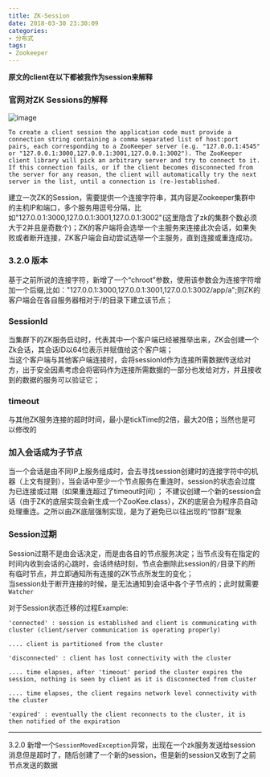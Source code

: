 ```yaml
---
title: ZK-Session
date: 2018-03-30 23:30:09
categories:
- 分布式
tags:
- Zookeeper
---  
```


**原文的client在以下都被我作为session来解释**

### 官网对ZK Sessions的解释  
![image](http://ww2.sinaimg.cn/large/0060lm7Tly1fpumw0kmz9j311t0ehwgc.jpg
)  

```text
To create a client session the application code must provide a connection string containing a comma separated list of host:port pairs, each corresponding to a ZooKeeper server (e.g. "127.0.0.1:4545" or "127.0.0.1:3000,127.0.0.1:3001,127.0.0.1:3002"). The ZooKeeper client library will pick an arbitrary server and try to connect to it. If this connection fails, or if the client becomes disconnected from the server for any reason, the client will automatically try the next server in the list, until a connection is (re-)established.
```
建立一次ZK的Session，需要提供一个连接字符串，其内容是Zookeeper集群中的主机IP和端口，多个服务用逗号分隔，比如"127.0.0.1:3000,127.0.0.1:3001,127.0.0.1:3002"(这里隐含了zk的集群个数必须大于2并且是奇数个)；ZK的客户端将会选举一个主服务来连接此次会话，如果失败或者断开连接，ZK客户端会自动尝试选举一个主服务，直到连接或重连成功。  

### 3.2.0 版本  
基于之前所说的连接字符，新增了一个“chroot”参数，使用该参数会为连接字符增加一个后缀,比如："127.0.0.1:3000,127.0.0.1:3001,127.0.0.1:3002/app/a";则ZK的客户端会在各自服务器相对于/的目录下建立该节点；  

### SessionId  
当集群下的ZK服务启动时，代表其中一个客户端已经被推举出来，ZK会创建一个Zk会话，其会话ID以64位表示并赋值给这个客户端；  
当这个客户端与其他客户端连接时，会将sessionId作为连接所需数据传送给对方，出于安全因素考虑会将密码作为连接所需数据的一部分也发给对方，并且接收到的数据的服务可以验证它；  

### timeout  
与其他ZK服务连接的超时时间，最小是tickTime的2倍，最大20倍；当然也是可以修改的  

### 加入会话成为子节点
当一个会话是由不同IP上服务组成时，会去寻找session创建时的连接字符中的机器（上文有提到），当会话中至少一个节点服务在重连时，session的状态会过度为已连接或过期（如果重连超过了timeout时间）； 不建议创建一个新的session会话（由于ZK的底层实现会新生成一个ZooKee.class），ZK的底层会为程序员自动处理重连。之所以由ZK底层强制实现，是为了避免已以往出现的“惊群”现象

### Session过期  
Session过期不是由会话决定，而是由各自的节点服务决定；当节点没有在指定的时间内收到会话的心跳时，会话终结时刻，节点会删除此session的`/`目录下的所有临时节点，并立即通知所有连接的ZK节点所发生的变化；  
当session处于断开连接的时候，是无法通知到会话中各个子节点的；此时就需要`Watcher`  

对于Session状态迁移的过程Example:  
```
'connected' : session is established and client is communicating with cluster (client/server communication is operating properly)

.... client is partitioned from the cluster

'disconnected' : client has lost connectivity with the cluster

.... time elapses, after 'timeout' period the cluster expires the session, nothing is seen by client as it is disconnected from cluster

.... time elapses, the client regains network level connectivity with the cluster

'expired' : eventually the client reconnects to the cluster, it is then notified of the expiration
```

---
3.2.0 新增一个`SessionMovedException`异常，出现在一个zk服务发送给session消息但是超时了，随后创建了一个新的session，但是新的session又收到了之前节点发送的数据  

